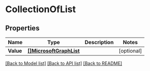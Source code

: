# CollectionOfList

## Properties

Name | Type | Description | Notes
------------ | ------------- | ------------- | -------------
**Value** | [**[]MicrosoftGraphList**](microsoft.graph.list.md) |  | [optional] 

[[Back to Model list]](../README.md#documentation-for-models) [[Back to API list]](../README.md#documentation-for-api-endpoints) [[Back to README]](../README.md)


